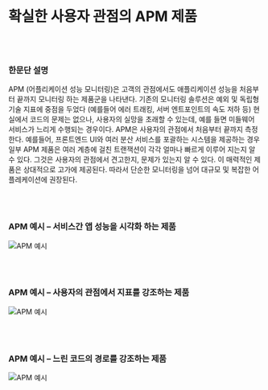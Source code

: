 # 확실한 사용자 관점의 APM 제품

<br/><br/>

### 한문단 설명

APM (어플리케이션 성능 모니터링)은 고객의 관점에서도 애플리케이션 성능을 처음부터 끝까지 모니터링 하는 제품군을 나타낸다.
기존의 모니터링 솔루션은 예외 및 독립형 기술 지표에 중점을 두었다 (예를들어 에러 트래킹, 서버 엔트포인트의 속도 저하 등) 현실에서 코드의 문제는 없으나, 사용자의 실망을 초래할 수 있는데, 예를 들면 미들웨어 서비스가 느리게 수행되는 경우이다.
APM은 사용자의 관점에서 처음부터 끝까지 측정한다. 예를들어, 프론트엔드 UI와 여러 분산 서비스를 포괄하는 시스템을 제공하는 경우 일부 APM 제품은 여러 계층에 걸친 트랜잭션이 각각 얼마나 빠르게 이루어 지는지 알 수 있다.
그것은 사용자의 관점에서 견고한지, 문제가 있는지 알 수 있다.
이 매력적인 제품은 상대적으로 고가에 제공된다. 따라서 단순한 모니터링을 넘어 대규모 및 복잡한 어플레케이션에 권장된다.

<br/><br/>

### APM 예시 – 서비스간 앱 성능을 시각화 하는 제품

![APM 예시](../../assets/images/apm1.png "APM example")

<br/><br/>

### APM 예시 – 사용자의 관점에서 지표를 강조하는 제품

![APM 예시](../../assets/images/apm2.png "APM example")

<br/><br/>

### APM 예시 – 느린 코드의 경로를 강조하는 제품

![APM 예시](../../assets/images/apm3.png "APM example")
